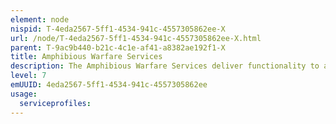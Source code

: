 ```yaml
---
element: node
nispid: T-4eda2567-5ff1-4534-941c-4557305862ee-X
url: /node/T-4eda2567-5ff1-4534-941c-4557305862ee-X.html
parent: T-9ac9b440-b21c-4c1e-af41-a8382ae192f1-X
title: Amphibious Warfare Services
description: The Amphibious Warfare Services deliver functionality to automatically determine delay and distance measurements, Position of Intended Movement (PIM), Closest Point of Approach (CPA) interception directions, Modified Surf Index (MSI) values and suitability of landing areas.
level: 7
emUUID: 4eda2567-5ff1-4534-941c-4557305862ee
usage:
  serviceprofiles:
---
```

